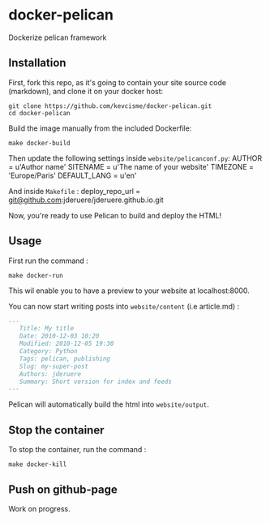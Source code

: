 docker-pelican
==============

Dockerize pelican framework

## Installation

First, fork this repo, as it's going to contain your site source code (markdown), and clone it on your docker host:

    git clone https://github.com/kevcisme/docker-pelican.git
    cd docker-pelican

Build the image manually from the included Dockerfile:

    make docker-build

Then update the following settings inside `website/pelicanconf.py`:
    AUTHOR = u'Author name'
    SITENAME = u'The name of your website'
    TIMEZONE = 'Europe/Paris'
    DEFAULT_LANG = u'en'
    
And inside `Makefile` :
    deploy_repo_url = git@github.com:jderuere/jderuere.github.io.git 

Now, you're ready to use Pelican to build and deploy the HTML!

## Usage

First run the command :

    make docker-run

This wil enable you to have a preview to your website at localhost:8000.

You can now start writing posts into `website/content` (i.e article.md) :

```markdown
---
   Title: My title
   Date: 2010-12-03 10:20
   Modified: 2010-12-05 19:30
   Category: Python
   Tags: pelican, publishing
   Slug: my-super-post
   Authors: jderuere
   Summary: Short version for index and feeds
---
```

Pelican will automatically build the html into `website/output`.

## Stop the container

To stop the container, run the command :

    make docker-kill

## Push on github-page

Work on progress.
